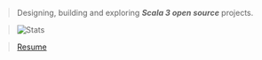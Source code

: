 >Designing, building and exploring ***Scala 3 open source*** projects.

>![Stats](https://github-readme-stats.vercel.app/api?username=objektwerks&show_icons=true&hide_border=true)

<!--- 
>![Stats](https://github-readme-stats.vercel.app/api/top-langs?username=objektwerks&hide=css,html,javascript)
--->

<!--- 
>Top annual commits:  ***16,993***

>Top monthly commits: ***1,793***
--->
 
>[Resume](https://github.com/objektwerks/resume)

<!--- https://github.com/anuraghazra/github-readme-stats --->
